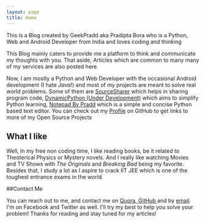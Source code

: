 ```yaml
---
layout: page
title: Home
---
```


<p class="message">
  This is a Blog created by GeekPradd aka Pradipta Bora who is a Python, Web and Android Developer from India and loves coding and thinking
</p>

This Blog mainly caters to provide me a platform to think and communicate my thoughts with you. That aside, Articles which are common to many many of my services are also posted here.

Now, I am mostly a Python and Web Developer with the occasional Android development (I hate *Java*!) and most of my projects are meant to solve real world problems. Some of them are [SourceSharer](http://www.sourcesharer.holes) which helps in sharing program code, [DynamicPython (Under Development)](http://www.dynamicpython.hol.es) which aims to simplify Python learning, [Notepad By Pradd]( http://geekpradd.github.io/Notepad-By-Pradd-/) which is a simple and concise Python based text editor. You can check out my [Profile](https://github.com/geekpradd/) on GitHub to get links to more of my Open Source Projects

## What I like

Well, In my free non coding time, I like reading books, be it related to Theoterical Physics or Mystery novels. And I really like watching Movies and TV Shows with *The Originals* and *Breaking Bad* being my favorite. Besides that, I study a lot as I aspire to crack IIT JEE which is one of the toughest entrance exams in the world.

##Contact Me

You can reach out to me, and contact me on <a href="https://www.quora.com/Pradipta-Bora-1">Quora</a>,<a href="https://github.com/geekpradd"> GitHub </a>and by <a href="mailto:pradd@outlook.com">email</a>. I'm on Facebook and Twitter as well. I'll try my best to help you solve your problem!
Thanks for reading and stay tuned for my articles!
